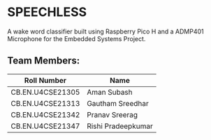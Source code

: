 # **SPEECHLESS**

A wake word classifier built using Raspberry Pico H and a ADMP401 Microphone for the Embedded Systems Project.

## Team Members:

| Roll Number          | Name                 |
|----------------------|----------------------|
| CB.EN.U4CSE21305     | Aman Subash          |
| CB.EN.U4CSE21313     | Gautham Sreedhar     |
| CB.EN.U4CSE21342     | Pranav Sreerag       |
| CB.EN.U4CSE21347     | Rishi Pradeepkumar   |
